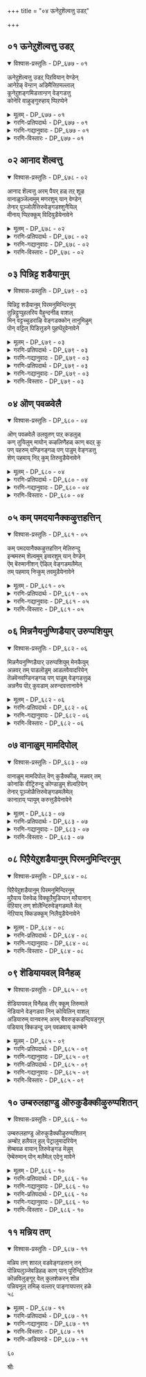 +++
title = "०४ ऊनेऱुशॆल्वत्तु उडऱ्"

+++


## ०१ ऊनेऱुशॆल्वत्तु उडऱ्

<details open><summary>विश्वास-प्रस्तुतिः - DP_६७७ - ०१</summary>

ऊनेऱुशॆल्वत्तु उडऱ् पिऱवियान् वेण्डेन्  
आनेऱेऴ् वॆन्ऱान् अडिमैत्तिऱमल्लाल्  
कूनेऱुशङ्गमिडत्तान्ऱन् वेङ्गडत्तु  
कोनेरि वाऴुङ्गुरुहाय् प्पिऱप्पेने
</details>

<details><summary>मूलम् - DP_६७७ - ०१</summary>

ऊनेऱुशॆल्वत्तु उडऱ् पिऱवियान् वेण्डेन्  
आनेऱेऴ् वॆन्ऱान् अडिमैत्तिऱमल्लाल्  
कूनेऱुशङ्गमिडत्तान्ऱन् वेङ्गडत्तु  
कोनेरि वाऴुङ्गुरुहाय् प्पिऱप्पेने
</details>

<details><summary>गरणि-प्रतिपदार्थः - DP_६७७ - ०१</summary>

ऊन्=मांसवु, एऱु=वृद्धियागुव, शॆल्वत्तु=सम्पत्तिन, उडल्=\(मानव\)देहद, पिऱवि=हुट्टन्नु, यान्=नानु, वेण्डेन्=बेडुवुदिल्ल, एऱु=वृषभगळु, एऴ्=एळन्नु, वॆन्ऱान्=जयिसिद, आन्=परमपुरुषन, अडिमै=सेवॆ माडुव, तिऱम्=ऒडलन्नु, अल्लाल्=अल्लदॆ, कू एऱु=चॆन्नागि सुरुळिसुत्तिरुव, शङ्गम्=शङ्खवन्नु, इडत्तान् तन्=ऎडगैयल्लि हिडिदवन, वेङ्गडत्तु=वॆङ्कटाचलदल्लि, कोनेरि=स्वामिय सरोवरदल्लि, वाऴ्=बाळुव, कुरुहु=कॊक्करॆ इत्यादि कीळु जन्तु, आय्=आगि, पिरप्पेने=हुट्टुवॆनु नानु.
</details>

<details><summary>गरणि-गद्यानुवादः - DP_६७७ - ०१</summary>

मांसवु बॆळॆयुव सम्पत्तिनिन्द कूडिद\(मानव\)देहद जन्मवन्नु नानु बेडुवुदिल्ल. एळु वृषभगळन्नु \(ऒब्बने\) जयिसिद परमपुरुषन सेवॆ माडुव ऒडलन्नु मात्रवे बेडुत्तेनॆ. ऎडगैयल्लि चॆन्नागि सुरुळिसुत्तिरुव शङ्खवन्नु हिडिदवनाद स्वामिय, वॆङ्कटाचलदल्लिरुव स्वामिय सरोवरदल्लि बाळुव कीळुप्राणियागियादरू नानु हुट्टुत्तेनॆ.\(१\)
</details>

<details><summary>गरणि-विस्तारः - DP_६७७ - ०१</summary>

कुलशेखररु हेळुत्तरॆ- सर्वसमर्थनाद भगवन्तनल्लि नानु बेडुवुदु ऒन्दे ऒन्दन्नु-अवन सेवॆ माडुवन्थ ऒडलॊन्दन्नु दयॆनीडु ऎन्दु. मांसवन्नु बॆळॆसि कॊब्बिसुव मानव देह ननगॆ बेडवे बेड. अदु अतिश्रेष्ठवादद्दिरबहुदु. ननगॆ ऒदगुवुदु भगवत्कृपॆयिन्द, ऎन्थ कीळु जन्मवादरू चिन्तॆयिल्ल. अदरिन्द निरन्तरवागि भगवन्तन सेवॆ नडसुवन्तादरॆ साकु. उदाहरणॆगॆ- तिरुमलॆयल्लि नॆलसिरुव, तन्न ऎडगैयल्लि ऒळ्ळॆय बलमुरिशङ्खवन्नु हिडिदिरुव श्रीवॆङ्कटाचलपतिय सन्निधियल्लिरुव स्वामिय सरोवरदल्लि \(स्वामिपुष्करणियल्लि\) ऒन्दु कॊक्करॆयागियो इल्लवे इन्नाव कीळुजन्तुवागिये नानु हुट्टिदरॆ साकु. अदरिन्द ननगॆ तृप्ति. स्वामिगॆ अत्यन्त प्रियवाद आ पुष्करिणिय नीरन्नु स्वामिय सेवॆगागि स्वच्छगॊळिसलु नन्न आ जन्मक्कॆ तक्कन्तॆ निस्स्वार्थवाद

४८

अल्पसेवॆ सल्लिसुवुदक्कॆ ननगॆ अवकाश दॊरॆयुवुदल्लवे?

याव जन्म श्रेष्ठ? भगवन्तनिगू अवन भक्तरिगू सेवॆ माडद कॊब्बि बॆळॆयुव “श्रेष्ठ”वॆन्दु हॊगळिसिकॊळ्ळुव मानव जन्मवो, अथवा निस्स्वार्थवागि भगवन्तन कैङ्कर्यदल्लि परोक्षवागियादरू तॊडगिरुव “कीळु” प्राणिय जन्मवो? इदु ई पाशुरद मुख्य विषय.

“एळु वृषभगळन्नु जयिसिद्दु”-कृष्णावतारद सङ्गति. सत्यॆ ऎम्बवळन्नु मदुवॆयागलु फणवागि ऒड्डिद्द एळु वृषभगळन्नु कृष्णनु ऒब्बने सुलभवागि जयिसिद महापराक्रमद विषय.

“भगवन्तनिगॆ नेरवागि सेवॆ सल्लिसलु आगदिद्दरॆ चिन्तॆयिल्ल. अवन भक्तर सेवॆयन्नु माडूवुदु दॊरॆतरॆ साकु. परोक्षवागि अदु भगवन्तन सेवॆये आगुवुदु”-इदु कुलशेखरर भक्तितत्त्व. पारमार्थिक सेवॆ मुख्य. अदन्नु माडबेकु. हेगॆ? भगवन्तन भक्तन भक्तन भक्तनागियादरू\!
</details>

## ०२ आनाद शॆल्वत्तु

<details open><summary>विश्वास-प्रस्तुतिः - DP_६७८ - ०२</summary>

आनाद शॆल्वत्तु अरम् पैयर् हळ् तऱ् शूऴ  
वानाळुञ्जॆल्वमुम् मणरशुम् यान् वेण्डेन्  
तेनार् पूञ्जोलैत्तिरुवेङ्गडश्शुनैयिल्  
मीनाय् प्पिऱक्कूम् विदियुडैयेनावेने
</details>

<details><summary>मूलम् - DP_६७८ - ०२</summary>

आनाद शॆल्वत्तु अरम् पैयर् हळ् तऱ् शूऴ  
वानाळुञ्जॆल्वमुम् मणरशुम् यान् वेण्डेन्  
तेनार् पूञ्जोलैत्तिरुवेङ्गडश्शुनैयिल्  
मीनाय् प्पिऱक्कूम् विदियुडैयेनावेने
</details>

<details><summary>गरणि-प्रतिपदार्थः - DP_६७८ - ०२</summary>

आनाद=अळिविल्लद, शॆल्वत्तु=सम्पत्तन्नुळ्ळ, अरम्बैयरहळ्=रम्भॆयरु, तन्=तन्नन्नु, शूऴ=सुत्तुवरिदिरुव, वान्=स्वर्गलोकवन्नु\(मेलण लोकगळन्नु\) आळुम्=आळुव, शॆल्वमुम्=ऐश्वर्यवन्नू\(भाग्यवन्नू\) मण्=भूलोकद, अरशुम्=अरसत्ववन्नु, यान्=नानु, वेण्डेन्=बेडॆनु, तेन्=जेनु, आर=तुम्बिरुव, पू=हूगळ, शोलै=तोपुगळिरुव, तिरुवेङ्गड=पवित्रवाद वॆङ्कटाचलद, शुनैयिल्=बॆट्टद सरोवरगळल्लि, मीन् आय्=मीनागि, पिऱक्कूम्=हुट्टुव, विदि-भाग्यवन्नु, उडैयेन्=पडॆदवनु, आवेने=आगुवॆने?
</details>

<details><summary>गरणि-गद्यानुवादः - DP_६७८ - ०२</summary>

अळिविल्लद सम्पत्तन्नुळ्ळ रम्भॆयरु तन्नन्नु सुत्तुवरिदिरुव, मेलण लोकगळन्नु आळुव सौभाग्यवन्नागलि, भूलोकद अरसत्ववन्नागलि नानु बेडॆनु. पवित्रवाद वॆङ्कटाचलद मेलॆ जेनुतुम्बिद हूदोपुगळिन्द सुत्तिवरिदिरुव बॆट्टद सरोवरगळल्लि मीनागि हुट्टि बाळुव भाग्यवन्नु नानु पडॆदवनागुत्तेनॆये?\(२\)
</details>

<details><summary>गरणि-विस्तारः - DP_६७८ - ०२</summary>

कुलशेखररु हेळुत्तारॆ- ननगॆ देवतॆगळ अमरत्ववू बेड. अणिमादि अष्टभोगगळू बेड. नित्ययौवनवतियरू सुरसुन्दरियरू

४९

आद रम्भॆ मॊदलाद अप्सर स्त्रीयर सौख्यवू बेड. स्वर्गादि मेलणलोकगळ आळ्वॆकॆयू बेड. भूमिय मेलॆ बदुकिरुवष्टु कालवादरू भूलोकद अरसत्ववन्नु कॊडुवॆनॆन्दरू बेड. पवित्रवाद तिरुमलॆय मेलॆ, जेनु सुरिसुव हूगळिन्द तुम्बिरुव हूदोटगळिन्द सुत्तिवरिदिरुव बॆट्टद सरोवरगळल्लि नानॊन्दु मीनागि जीविसुवुदादरॆ, अदुनन्न अपरूपवाद भाग्य ऎन्दु परिगणिसुत्तेनॆ. अदन्नु नानु पडॆयबल्लॆने?

स्वर्गादि सुखभोगगळु ऎष्टे सुखकरवादरू, ऎष्टे सन्तोषवन्नु तन्दरू, अवु अशाश्वत. गळिसिद पुण्यरशि सवॆयुव तनक स्वर्गादि सुखगळु. अनन्तर अल्लिन्द भूमिगॆ उरुळलेबेकु. भूलोकद सुखसन्तोषगळु राजत्वदिन्द उण्टागुवुवे? राजनागि अनुभविसुव मानसिक दैहिक हिंसॆगळॆष्टॆन्नुवुदु\! तोरिकॆय सुखवन्नु सुखवॆन्दु तृप्तिपट्टुकॊळ्ळुव तनक अदु चॆन्नागिये काणुत्तदॆ. वास्तववाद अदर कष्टकोटलॆगळन्नु अनुभविसि अरितुकॊण्डागले राजत्व ऎन्दॆन्दिगू बेडवॆन्निसुवुदु. आद्दरिन्द निजवाद, शाश्वतवाद सुखभोगगळॆम्बुदु भगवन्तन सान्निध्यवे\! अदन्नु पडॆदुकॊळ्ळुवुदक्कागि ऎल्ल प्रयत्नगळन्नू नडसबेकु. अन्थ प्रयत्नगळल्लि भगवन्तनु भूलोकदल्लि नॆलसिरुव दिव्यक्षेत्रगळल्लि तानू ऒन्दु प्राणियागि बदुकिरुवुदु. आ मूलकवे भगवन्तन सेवॆ माडुवुदु. हीगॆ सेवॆ माडुत्ता माडुत्ता भगवन्तन कृपाकटाक्षक्कॆ पात्रनागि कडॆगॆ, भगवन्तनन्ने सेरुवुदु. पूर्णतृप्तियू परमानन्दवू ऒदगुवुदु आगले. ई तत्त्वदन्तॆ कुलशेखररु तिरुपतिय बॆट्टद सरोवरदल्लि ऒन्दु मीनागियादरू जीविसिरलु अपेक्षिसुवुदु.
</details>

## ०३ पिन्निट्ट शडैयानुम्

<details open><summary>विश्वास-प्रस्तुतिः - DP_६७९ - ०३</summary>

पिन्निट्ट शडैयानुम् पिरमनुमिन्दिरनुम्  
तुन्निट्टुप्पुहलरिय वैहुन्दनीळ् वाशल्  
मिन् वट्टच्चुडराऴि वेङ्गडक्कोन् तानुमिऴुम्  
पॊन् वट्टिल् पिडित्तुडने पुहप्पॆऱुवेनावेने
</details>

<details><summary>मूलम् - DP_६७९ - ०३</summary>

पिन्निट्ट शडैयानुम् पिरमनुमिन्दिरनुम्  
तुन्निट्टुप्पुहलरिय वैहुन्दनीळ् वाशल्  
मिन् वट्टच्चुडराऴि वेङ्गडक्कोन् तानुमिऴुम्  
पॊन् वट्टिल् पिडित्तुडने पुहप्पॆऱुवेनावेने
</details>

<details><summary>गरणि-प्रतिपदार्थः - DP_६७९ - ०३</summary>

पिन्निट्ट=हॆणॆदिरुव, शडैयानुम्=जडॆयन्नुळ्ळवनू, पिरमनुम्=ब्रह्मनू, इन्दिरनुम्=देवेन्द्रनू, तुन्निट्टु=ऒट्टुगूडि\(सिक्किकॊण्डु\), पुहल्=ऒळहोगुवुदक्कॆ, अरिय=तिळियदॆ इरुव, वैहुन्दम्=भूलोक वैकुण्ठवॆनिसिद तिरुपतिय देवालयद, नीळ् वाशल्=ऎत्तरवाद बागिलिनल्लि, मिन्=मिञ्चिनन्तॆ हॊळॆयुव, वट्टम्=गुण्डगिरुव, शुडर्=तेजोमयवाद, आऴि=चक्रायुधवन्नुळ्ळ, वेङ्गडम् कोन् तान्=वॆङ्कटाचलद अधिपतिय, उमिऴुम्=उगुळन्नु, पॊन्=चिन्नद, वट्टिल्=बट्टलिनल्लि, पिडित्तु=हिडिदु, उडने=आ कूडले, पुहप्पॆऱुवेन्\(पुह पॆऱुवेन्\)=ऒळक्कॆ होगलु अवकाश
</details>

<details><summary>गरणि-गद्यानुवादः - DP_६७९ - ०३</summary>

५०
</details>

<details><summary>गरणि-प्रतिपदार्थः - DP_६७९ - ०३</summary>

पडॆयुववनु, आवेने=आदेने.
</details>

<details><summary>गरणि-गद्यानुवादः - DP_६७९ - ०३</summary>

हॆणॆदुकॊण्डिरुव जडॆयवनू, ब्रह्मनू, देवेन्द्रनू ऒट्टिगॆ सिक्किकॊण्डु ऒळहोगुवुदक्कॆ तिळियदॆ इरुव भूलोकवैकुण्ठवॆनिसिद तिरुपतिय देवालयद ऎत्तरवाद बागिलिनल्लि\(निन्तिरलागि\) मिञ्चिनन्तॆ हॊळॆयुव गुण्डगिरुव तेजोमयवाद चक्रायुधवन्नुळ्ळ तिरुमलॆय अधिपतिय उगुळन्नु चिन्नद बट्टलिनल्लि हिडिदु आ कूडले ऒळक्कॆ होगलु नानु अवकाश पडॆयुवनादेने?\(३\)
</details>

<details><summary>गरणि-विस्तारः - DP_६७९ - ०३</summary>

कुलशेखररु हम्बलिसुत्तारॆ- तिरुवॆङ्कटाचलद पवित्र देवालयद मुम्भागदल्लि तुम्बिकॊण्डिरुव भक्तर सन्दणियल्लि हॆणॆदुकॊण्डिरुव जडॆयवनाद परशिवनू, चतुर्मुख ब्रह्मनू, देवेन्द्रनू सिक्किकॊण्डु देवालयद दॊड्डबागिलिन मूलक ऒळक्कॆ होगलु तिळियदॆ नलुगि होगुत्तिद्दारॆ. आदरॆ, नन्न कैयल्लि ऒन्दु चिन्नद बट्टलन्नु हिडिदु, भगवण्टन बायिनीरन्नु\(उगुळन्नु\) अदरल्लि शेखरिसुव कैङ्कर्यक्कॆन्दु नानु बागिलल्लि काणिसिकॊण्ड कूडले भक्तादिगळॆल्लरू पक्कक्कॆ सरिदु निल्लुवन्तॆयू, ननगॆ मॊदलु ऒळक्कॆ होगलु दारिमाडिकॊडुवन्तॆयू, ब्रह्मरुद्रादिगळिगॆ नन्नन्नु कण्डु भ्रान्तियुण्टागुवन्तॆयू, ननगॆ अवकाशवॊदगिबरुवुदे?

भगवन्तन अन्तरङ्ग भक्तनिगॆ देवादि देवतॆगळिगॆ, ब्रह्मरुद्रादिगळिगॆ, दॊरॆयदॆ इरुव अवकाशविदॆ. अदन्नु भक्तनादवनु पडॆदुकॊळ्ळलु प्रयत्निसबेकु. निस्स्वार्थकैङ्कर्यदिन्दले अदन्नुपडॆयलु साध्य.
</details>

## ०४ ऒण् पवळवेलै

<details open><summary>विश्वास-प्रस्तुतिः - DP_६८० - ०४</summary>

ऒण् पवळवेलै उलवुतण् पाऱ् कडलुळ्  
कण् तुयिलुम् मायोन् कऴलिणैहळ् काण् बदऱ् कु  
पण् पहरुम् वण्डिनङ्गळ् पण् पाडुम् वेङ्गडत्तु  
शॆण् पहमाय् निऱ् कुम् तिरुवुडैयेनावेने
</details>

<details><summary>मूलम् - DP_६८० - ०४</summary>

ऒण् पवळवेलै उलवुतण् पाऱ् कडलुळ्  
कण् तुयिलुम् मायोन् कऴलिणैहळ् काण् बदऱ् कु  
पण् पहरुम् वण्डिनङ्गळ् पण् पाडुम् वेङ्गडत्तु  
शॆण् पहमाय् निऱ् कुम् तिरुवुडैयेनावेने
</details>

<details><summary>गरणि-प्रतिपदार्थः - DP_६८० - ०४</summary>

ऒण्=प्रकाशिसुव, पवळम्=हवळद, वेलै=बळ्ळीगळु, उलवु=अलुगाडुत्तिरुव हरडिरुव, तण्=तम्पाद, पाल् कडलुळ्=हाल्गडिनल्लि, कण् तुयिलुम्=पवडिसिरुव\(योगनिद्दॆयल्लिरुव\) मायोन्=मायकारिय, कऴल्=पादगळ, इणैहळ्=जोडियन्नु, काण् बदऱ्कु=नोडुवुदक्कॆ\(नमस्करिसुवुदक्कॆ\)पण्=कीर्तियन्नु, पहरुम्=घोषिसुत्तिरुव, वण्डु इनङ्गळ्=दुम्बिगळ हिण्डुगळु, पण्-गानवन्नु, पाडुम्=हाडुत्तिरुव, वेङ्गडत्तु=तिरुमलॆयल्लि, शॆण् पहम्=सम्पिगॆ मर, आय्=आगि, निऱ्कुम्=निन्तिरुव, तिरु=भाग्यवन्नु, उडैयेन्=उळ्ळवनु,आवेने=आगबल्लॆने?
</details>

<details><summary>गरणि-गद्यानुवादः - DP_६८० - ०४</summary>

५१
</details>

<details><summary>गरणि-विस्तारः - DP_६८० - ०४</summary>

हॊळॆयुव हवळद बळ्ळिगळु हरडिरुव तम्पाद हाल्गडिनल्लि पवडिसि योगनिद्दॆयल्लिरुव मायकारिय पादगळ जॊतॆयन्नु कण्डु नमस्करिसुवुदक्कागि, अवन कीर्तियन्नु घोषिसुव दुम्बिगळ हिण्डुगळु ऎडॆबिडदॆ गान माडुत्तिरुव तिरुमलॆयल्लि सम्पिगॆय मरवागि निन्तिरुव भाग्यवन्नुळ्ळवनादेने?\(४\)

कुलशेखररु हम्बलिसुत्तारॆ- हाल्गडिनल्लि पवडिसि योगनिद्दॆमाडुव श्रीमन्नारायणनु मायकारि. निद्दॆमाडुव हागॆ पवडिसिद्दरू सह समस्त जगत्तिन ऎल्ल विधवाद जीवराशिगळ योगक्षेमवन्नु नोडिकॊळ्ळुववनु अवने. बेरॆबेरॆ क्षेत्रगळल्लि बेरॆ बेरॆ रूपवन्नु तळॆदु जीवकोटियन्नु अवनु अनुग्रहिसुत्तानॆ. तिरुमलॆय बॆट्टदमेलॆ श्रीवेङ्कटाचलपतियागि नॆलसिद्दानॆ. अवन पादयुगळवन्नु ऎडॆबिडदॆ नोडुत्ता अवक्कॆ ऎरगुत्ता, साध्यवाद सेवॆसल्लिसुत्ता इरुवुदु ऒन्दु भाग्यवे. तिरुमलॆय बॆट्टदमेलॆ ऎल्लकालदल्लू ऎडॆबिडदॆ अवन कीर्तियन्नु हाडुत्ता अलॆदाडुव दुम्बिगळ भाग्य ननगॆ बरदिद्दरू चिन्तॆयिल्ल. कीळु मेलॆन्नदॆ यावुदो ऒन्दु जन्तुवागि ऎन्दरॆ, जङ्गमरूपदल्लि भगवन्तन सेवॆ सल्लिसलु ननगॆ भाग्यवॊदगिवरदिद्दरॆ नानु चिन्तिसुवुदिल्ल. आ बॆट्टदमेलॆ ऒन्दु सम्पिगॆय मरवागि, ऒन्दु स्थावरवस्तुवागि हुट्टिदरॆ साकु. नन्न हूगळिन्दलूअदर सुवासनॆयिन्दलू भगवन्तन पादसेवॆ माडुत्तिरुत्तेनॆ. ई ऒन्दु भाग्य ननगॆ दॊरॆयुवुदे? दॊरॆतरॆ, अष्टरिन्दले ननगॆ तृप्तियागुत्तदॆ.

भगवन्तन सान्निध्यवन्नु पडॆयबेकु. अदक्कॆ याव रूपदल्लिद्दुकॊण्डु सेवॆ नडसुवन्तादरू सरियॆ. सेवॆ माडुव सुयोगवॊन्दु दॊरॆयबेकादद्दे मुख्यवाद गुरि. अदन्नु साधिसिकॊळ्ळलेबेकु. आगले जीवन सार्थक्य\!
</details>

## ०५ कम् पमदयानैक्कऴुत्तहत्तिन्

<details open><summary>विश्वास-प्रस्तुतिः - DP_६८१ - ०५</summary>

कम् पमदयानैक्कऴुत्तहत्तिन् मेलिरुन्दु  
इन्बमरुम् शॆल्वमुम् इव्वरशुम् यान् वेण्डेन्  
ऎम् बॆरुमानीशन् ऎऴिल् वेङ्गडमलैमेल्  
तम् पहमाय् निऱ्कुम् तवमुडैयेनावेने
</details>

<details><summary>मूलम् - DP_६८१ - ०५</summary>

कम् पमदयानैक्कऴुत्तहत्तिन् मेलिरुन्दु  
इन्बमरुम् शॆल्वमुम् इव्वरशुम् यान् वेण्डेन्  
ऎम् बॆरुमानीशन् ऎऴिल् वेङ्गडमलैमेल्  
तम् पहमाय् निऱ्कुम् तवमुडैयेनावेने
</details>

<details><summary>गरणि-प्रतिपदार्थः - DP_६८१ - ०५</summary>

कम् पम्=नडुकवन्नु हुट्टिसुवन्थ, मदम्=मदिसिद, यानै=आनॆय, कऴुत्तु=कुत्तिगॆय, अहत्तिन् मेल्=स्थळद मेलॆ, इरुन्दु=कुळितिद्दु, इन्बु=सुखवन्नु, अमरुम्=कॊडुव\(उण्टुमाडुव\), शॆल्वमुम्=सम्पत्तन्नू, इ-अरशुम्=ई अरसुतनवन्नू, यान्=नानु, वेण्डेन्=बेडुवुदिल्ल\(आशिसुवुदिल्ल\), ऎम् पॆरुमान्=नम्म स्वामियू, ईशन्=सर्वेश्वरनू आदवन, ऎऴिल्=सॊबगिन, वेङ्गडमलैमेल्=वॆङ्कटाचलद मेलॆ, तम् पम् आय्=कम्बवागि, निऱ्कुम्=निन्तिरलु, तवम्=तपस्सन्नु, उडैयेन्=उळ्ळवनु,आवेने=आदेने?
</details>

<details><summary>गरणि-गद्यानुवादः - DP_६८१ - ०५</summary>

५२
</details>

<details><summary>गरणि-विस्तारः - DP_६८१ - ०५</summary>

नडुकवन्नु हुट्टिसुवन्थ मद्दानॆय कुत्तिगॆय स्थळदल्लि कुळितिरुवुदन्नु कॊडूव सम्फत्तन्नू ई राजत्ववन्नू नानु बेडुवुदिल्ल. नम्म स्वामियाद सर्वेश्वरन सॊबगिन वॆङ्कटाचलद मेलॆ ऒन्दु कम्बवागि निल्लुव पुण्यवन्नादरू उळ्ळवनादेने?\(५\)

कुलशेखररु हेळुत्तारॆ- ननगॆ कॊब्बिद आनॆय सवारि बेड. नानारीतिय सुखभोगगळन्नु कॊडुव सम्पत्तु बेड. राजत्ववू अदर दर्पवू बेड. ननगॆ नन्न स्वामियु नॆलसिरुव स्थळदल्लि ऒन्दु कम्बवागि निन्तिरुव भाग्यवुण्टे? अष्टु तपस्सु माडिद्देनॆये?

राजत्व, सम्पत्तु, सुखभोग, आनॆ सवारि मुन्तादुवॆल्ल प्रापञ्चिक सुखगळु., अवुगळन्नु बेडुवुदॆन्दरॆ, अल्पकालद सौख्यक्कागि बायिबिट्टन्तॆये. कुलशेखररिगॆ बेकादद्दु भगवन्तन सान्निध्यद शाश्वतवाद सुख. अदन्नु पडॆयुवुदक्कॆ तक्क हागॆ तपस्सन्नु माडीरबेकल्लवे? भगवन्तन हत्तिरद सेवॆ सिक्कदिद्दरू, भगवन्तन नॆलसिरुव स्थळदल्लि अल्पसेवॆ सल्लिसुव अवकाश दॊरॆयदिद्दरू चिन्तॆयिल्ल. अल्लि ऒन्दु कम्बवागियादरू भगवन्तन मुन्दॆ निन्तिरुव भाग्य तमगॆ दॊरॆयुवुदे? अष्टु “तपस्सन्नु माडिद्देनॆये?” ऎन्दु हेळिकॊळ्ळुत्तारॆ, कुलशेखररु.
</details>

## ०६ मिन्ननैयनुण्णिडैयार् उरुप्पशियुम्

<details open><summary>विश्वास-प्रस्तुतिः - DP_६८२ - ०६</summary>

मिन्ननैयनुण्णिडैयार् उरुप्पशियुम् मेनकैयुम्  
अन्नवर् तम् पाडलॊडुम् आडलवैयादरियेन्  
तॆन्नवॆनवण्डिनङ्गळ् पण् पाडुम् वेङ्गडत्तुळ्  
अन्ननैय पॊऱ् कुवडाम् अरुन्दवत्तानावेने
</details>

<details><summary>मूलम् - DP_६८२ - ०६</summary>

मिन्ननैयनुण्णिडैयार् उरुप्पशियुम् मेनकैयुम्  
अन्नवर् तम् पाडलॊडुम् आडलवैयादरियेन्  
तॆन्नवॆनवण्डिनङ्गळ् पण् पाडुम् वेङ्गडत्तुळ्  
अन्ननैय पॊऱ् कुवडाम् अरुन्दवत्तानावेने
</details>

<details><summary>गरणि-प्रतिपदार्थः - DP_६८२ - ०६</summary>

मिन्=मिञ्चिगॆ, अनैय=समनाद, नुण्=सूक्ष्मवाद, इडैयार्=नडु उळ्ळवराद, उरुप्पशियुम्=ऊर्वशि, मेनकैयुम्= मेनकॆ इवरिगॆ, अन्नवर् तम्=समनाद \(मन्दगमनॆयराद\)स्त्रीयर, पाडलॊडुम्=हाडुगळिन्दलू, आदरियेन्=आशॆपडुवुदिल्ल, तॆन्नवॆन=”तॆन् शॆन्”ऎन्दु, वण्डु=दुम्बिगळ, इनङ्गळ्=तण्डगळु, पण् पाडुम्=गान माडुव, वेङ्गडत्तुळ्=वॆङ्कटाचलदल्लि, अन्नम्=हंसक्कॆ, अनैय=समनाद, पॊन्=चिन्नद, कुवडु=शिखर, आम्=आगुवुदक्कॆ, अरु=श्रेष्ठवाद, तवत्तान्=तपस्सन्नु माडिदवनु, नानु, आवेने=आदेने?
</details>

<details><summary>गरणि-गद्यानुवादः - DP_६८२ - ०६</summary>

मिञ्चिगॆ समनाद बळुकुव सूक्ष्मनडुवुळ्ळवराद ऊर्वशि,
</details>

<details><summary>गरणि-विस्तारः - DP_६८२ - ०६</summary>

५३

रम्भॆयरिगॆ समनाद मन्दगमनॆयराद स्त्रीयर हाडुगळिगागियू अवर हावभावद आटगळिगागियू नानु आशॆपडुवुदिल्ल. दुम्बिगळ हिण्डुगळु ऎल्लॆल्लियू “तॆन् तॆन्”ऎन्दु हाडुत्तिरुव वॆङ्कटाचलदल्लि हंसक्कॆ समनाद शुभ्रतॆयुळ्ळ चिन्नद शिखरवागिरुवुदक्कॆ श्रेष्ठवाद तपस्सन्नु माडिदवनादेने?\(६\)

बळुकुव सण्णनडुवुळ्ळवळाद, मन्दगमनॆयाद हावभाव विलासगळिन्द कूडिदवळाद, सुरसुन्दरियन्थ हॆण्णिन आकर्षणॆगॆ गण्डु सामान्यवागि ऒळगागुवुदिल्लवे? आ गण्डु सम्पत्तन्नु हॊन्दिदवनागि, राजपदवियन्नु अनुभविसुववनागि, युवकनागि, इरुववनादरॆ प्रापञ्चिक सुखभोगगळल्लि अवन मनस्सु हॆच्चागि ओडलारदे? कुलशेखररिगॆ ऎल्ल सुखभोगगळन्नु अनुभविसुव उत्तम स्थितियल्लिद्दरू अवरिगॆ अवु यावुदर मेलॆयू आशॆयिल्ल. भगवन्तनु नॆलसिरुव पवित्रवाद स्थळदल्लि अवरिगॆ ऒन्दु रूपबेकु. ऒन्दु स्थळबेकु. अल्लिद्दुकॊण्डु भगवन्तन दर्शनलाभवन्नु पडॆयुवन्तागबेकु. अदक्कागि अवरु ऒन्दु गुड्डवागिद्दरूसरियॆ, ऒन्दु शिखरवागिद्दरू सरियॆ. भगवन्तन सामीप्य दॊरॆयबेकॆन्दरॆ अदक्कॆ तक्क सिद्धतॆगळु बेकु. तपस्सन्नाचरिसि परिशुद्धभावदिन्द भगवन्तनन्नु ऒलिसिकॊळ्ळुवष्टु सिद्धतॆ इरबेकु. कुलशेखररिगॆ इरुव हम्बल इदे.
</details>

## ०७ वानाळुम् मामदिपोल्

<details open><summary>विश्वास-प्रस्तुतिः - DP_६८३ - ०७</summary>

वानाळुम् मामदिपोल् वॆण् कुडैक्कीऴ्, मन्नवर् तम्  
कोनाकि वीट्रिरुन्दु कॊण्डाडुम् शॆल्वऱियेन्  
तेनार् पूञ्जोळैत्तिरुवेङ्गडमलैमेल्  
कानाऱाय् प्पायुम् करुत्तुडैयेनावेने
</details>

<details><summary>मूलम् - DP_६८३ - ०७</summary>

वानाळुम् मामदिपोल् वॆण् कुडैक्कीऴ्, मन्नवर् तम्  
कोनाकि वीट्रिरुन्दु कॊण्डाडुम् शॆल्वऱियेन्  
तेनार् पूञ्जोळैत्तिरुवेङ्गडमलैमेल्  
कानाऱाय् प्पायुम् करुत्तुडैयेनावेने
</details>

<details><summary>गरणि-प्रतिपदार्थः - DP_६८३ - ०७</summary>

वान्=बानन्नु, आळुम्=आळुव, मा=सुन्दरवाद, मदिपोल्=पूर्णचन्द्रनन्तॆ, वॆण्=शुभ्रवाद\(बिळिय\), कुडैक्कीऴ्=कॊडॆय अडियल्लि, मन्नवर् तम्=राजरुगळ, कोन्=राजनु, आहि=आगि, वीट्रिरुन्दु=\(कुळितु\) हिरिमॆय आडळितन्नु नडसुव शॆल्वु=ऐश्वर्यवन्नु, अऱियेन्=ननगॆ तिळियदु, तेन्=जेनु, आर्=तुम्बिरुव, पू=हूगळु, शोलै=तोपुगळुळ्ळ, तिरु=पवित्रवाद, वेङ्गडमलैमेल्=वॆङ्कटाद्रिय मेलॆ, कान्=काडिन, आऱु=नदि, आय्=आगि, पायुम्=हरियुव, करुत्तु=विवेकवन्नु, उडैयेन्=उळ्ळवनु, आवेने=आदेने?
</details>

<details><summary>गरणि-गद्यानुवादः - DP_६८३ - ०७</summary>

बानन्नु आळुव सुन्दरवाद पूर्णचन्द्रनन्तॆ शुभ्रवाद बिळिय कॊडॆय अडियल्लि राजरुगळिगॆ राजनागि आळुव हिरिमॆय सम्पत्तन्नु नानरियॆ. जेनु तुम्बिद हूविन तोपुगळुळ्ळ पवित्रवाद वॆङ्कटाद्रिय मेलॆ काडुनदियागि हरियुव विवेकवन्नुळ्ळवनादेने?\(७\)
</details>

<details><summary>गरणि-विस्तारः - DP_६८३ - ०७</summary>

५४

मोडद चिह्नॆयू इल्लदन्तॆ शुद्धवागिरुव बानिनल्लि पूर्णचन्द्रनु बॆळगुत्ता इरुवुदन्नु नोडलु ऎष्टु हित\! ऎष्टु हर्ष\! हागॆये दुण्डनॆय श्वेतच्छत्रिय कॆळगॆ मिरुगुव सिंहासनदल्लि कुळितु, राजाधिराजनॆनिसि, सामन्तराजर नडुवॆ ऒड्डोलग नडसुवुदु ऎष्टु हित\! ऎन्थ हिरिमॆ\! कुलशेखररु राजनेनो दिट.अवरिगॆ राजर राजनागुव भाग्यविल्ल. अवरिगॆ आ पदवियू बेड. आ हिरिमॆय दर्पवू बेड. अदक्कॆ बदलागि, अवर हम्बलवॆल्ल भगवन्तन पादाश्रयवन्नु पडॆयबेकॆन्दु. अवरु हेळुवुदु वॆङ्कटाद्रिय मेलॆ भगवन्तनु नित्यवासियागिद्दानॆ. अदे बॆट्टद मेलॆ, भगवन्तन सन्निधियल्लि ऒन्दु सण्ण बॆट्टद नदियागि हरियुत्तिद्दरू अवरिगॆ हितवे\! आग अवर जन्म सार्थकवादद्दे\!
</details>

## ०८ पिऱैयेऱुशडैयानुम् पिरमनुमिन्दिरनुम्

<details open><summary>विश्वास-प्रस्तुतिः - DP_६८४ - ०८</summary>

पिऱैयेऱुशडैयानुम् पिरमनुमिन्दिरनुम्  
मुऱैयाय पॆरुवेळ् विक्कूऱैमुडिप्पान् मऱैयानान्  
वॆऱियार् तण् शोलैन्दिरुवेङ्गडमलै मेल्  
नॆऱियाय् क्किडक्कूम् निलैयुडैयेनावेने
</details>

<details><summary>मूलम् - DP_६८४ - ०८</summary>

पिऱैयेऱुशडैयानुम् पिरमनुमिन्दिरनुम्  
मुऱैयाय पॆरुवेळ् विक्कूऱैमुडिप्पान् मऱैयानान्  
वॆऱियार् तण् शोलैन्दिरुवेङ्गडमलै मेल्  
नॆऱियाय् क्किडक्कूम् निलैयुडैयेनावेने
</details>

<details><summary>गरणि-प्रतिपदार्थः - DP_६८४ - ०८</summary>

पिऱै=बालचन्द्रनन्नु, एऱु=एरिसिकॊण्डिरुव, शडैयनुम्=जडॆयन्नुळ्ळवनू, पिरमनुम्=ब्रह्मनू, इन्द्रिरनुम्=इन्द्रनू, मुऱै आय=तम्म तम्म क्रमवन्ननुसरिसि, पॆरु=दॊड्डदॊड्ड, वेळ् वि=यज्ञगळल्लि, कुऱै=वेदगळ मूलवस्तु, आनान्=आदवनू नॆलसिरुव, वॆऱि=परिमळदिन्द, आर्=तुम्बिद, तण्=तम्पाद, शोलै=तोपुगळ, तिरुवेङ्गडमलै मेल्=पवित्रवाद वॆङ्कटाचलद मेलॆ, नॆऱि=दारि, आय्=आगि, किडक्कूम्=बिद्दिरुव, निलै=मनस्थितियन्नु, उडैयेन्=उळ्ळवनु, आवेने=आदेने?
</details>

<details><summary>गरणि-गद्यानुवादः - DP_६८४ - ०८</summary>

बालचन्द्रनन्नु जडॆयमेलॆ एरिसिकॊण्डवनू, ब्रह्मनू,इन्द्रनू तम्मतम्म क्रमवन्ननुसरिसि माडुव दॊड्डदॊड्ड यज्ञगळल्लिन कॊरतॆगळन्नु नीगिसुववनू\(मुगिसुववनू\) वेदगळ मूलवस्तुवागिरुववनू नॆलसिरुव अप्रिमळदिन्द तुम्बिद तम्पाद तोपुगळुळ्ळ पवित्रवाद वॆङ्कटाचलद मेलॆ ऒन्दु दारियागि बिद्दिरुव मनःस्थितियन्नुळ्ळवनादेने?\(८\)
</details>

<details><summary>गरणि-विस्तारः - DP_६८४ - ०८</summary>

बालचन्द्रनन्नु जडॆयमेलॆ एरिसिकॊण्डिरुववनु, चन्द्रमौळि ईश्वर. ब्रह्मनू,शिवनू,इन्द्रनू, अवरवर पदविगॆ तक्कन्तॆ अवरवर कॆलसगळल्लि तॊडगिरुत्तारॆ. अवरु माडुव सततवाद आ कार्यगळे अवर यज्ञगळु, अवरु माडूव यज्ञगळिन्द भगवन्तनु तृप्तनागबेकॆन्दु अवरु आशिसुत्तारॆ. भगवन्तनन्नु अवरु यज्ञपुरुषनन्नागि माडिकॊळ्ळुत्तारॆ. हागॆये भगवन्तनु, अवरवर

५५

यज्ञगळल्लिन कुन्दुकॊरतॆगळन्नु निवारिसि, अवुगळन्नु पूर्णगॊळिसुत्तानॆ.

वेदगळु भगवन्तन हिरिमॆयन्नु हॊगळि हाडुत्तवॆ. अवनन्नु पडॆयुवुदु हेगॆ ऎम्बुदन्नु विवरिसि हेळुत्तवॆ. आद्दरिन्द वेदगळिगॆल्ल अवनु मूलवस्तु, निजवस्तु.

भगवन्तनु ईग अप्रिमळदिन्द तुम्बिद हूदोपुगळिन्द कूडि तम्पाद वॆङ्कटाचलद मेलॆ नॆलसिद्दानॆ. अवनन्नु काणलु भक्तरु कातररागि बॆट्टवन्नु हत्तिबरुत्तारॆ. अवरु बरुवुदक्कॆ अनुकूलिसुवन्तॆ ऒन्दु दारियागिरबेकॆन्दु कुलशेखरर हम्बल.

“दारियागि बिद्दिरुव मनःस्थितियुळ्ळवनु”- “चलिसदन्तॆ, ऒन्दु कडॆ बिद्दिरुवुदु “दारि”. ऒन्दु स्थळवन्नू मत्तॊन्दु स्थळवन्नू सेरिसुवुदु अदु. इतररॆल्ल ऒन्दॆडॆयिन्द मत्तॊन्दॆडॆगॆ होगलु अनुकूल कल्पिसुवुदु अदु. अवरु हागॆ नडॆदाडुवुदरिन्द, अदु सवॆयुवुदर हॊरतु अदक्कॆ बेरॆ याव प्रयोजवनू इल्ल. हीगॆ निस्स्वार्थवागि सेवॆ सल्लिसुवुदु दारि. हागॆये भगवन्तनिगॆ समीपवर्तिगळागि अवनिगॆ नेरवाद आन्तरङ्गिकवाद सेवॆ सल्लिसुववरु बहुमन्दि भक्तरु. अवरिगॆ अवर सेवॆगॆ याव रीतियल्लू अड्डिआतङ्कगळु बरबारदु. हागॆ अवर सेवॆ सुगमवागि नडयुवन्तॆ नोडिकॊळ्ळुवुदू सह भक्तनादवनु नडसबेकाद सत्कार्यवे. कुलशेखररिगॆ ई बगॆय सेवॆयल्लि बहळ इष्ट. भगवन्तन सेवॆ माडुव भागवतर सेवॆयन्नु माडलु अवकाश सिक्कुवुदू ऒन्दु भाग्यवे. निःस्वार्थवागि भागवतर सेवॆ सल्लिसुवन्थ मनःस्थिति तमगॆ बरबेकॆन्दु कुलशेखरर महदाशॆ.
</details>

## ०९ शॆडियायवल् विनैहळ्

<details open><summary>विश्वास-प्रस्तुतिः - DP_६८५ - ०९</summary>

शॆडियायवल् विनैहळ् तीर् क्कूम् तिरुमाले  
नॆडियाने वेङ्गडवा निन् कोयिलिन् वाशल्  
अडियारुम् वानवरुम् अरम् बैयरुङ्कडन्दियङ्गुम्  
पडियाय् क्किडन्दू उन् पवळवाय् काण्बेने
</details>

<details><summary>मूलम् - DP_६८५ - ०९</summary>

शॆडियायवल् विनैहळ् तीर् क्कूम् तिरुमाले  
नॆडियाने वेङ्गडवा निन् कोयिलिन् वाशल्  
अडियारुम् वानवरुम् अरम् बैयरुङ्कडन्दियङ्गुम्  
पडियाय् क्किडन्दू उन् पवळवाय् काण्बेने
</details>

<details><summary>गरणि-प्रतिपदार्थः - DP_६८५ - ०९</summary>

शॆडि आय=गिडमरगळन्तॆ ऒत्तागि बॆळॆयुव, वल्=बलिष्ठवाद, विनैहळ्=कर्मगळन्नु, तीर् क्कूम्-नीगिसुव, तिरुमाले=लक्ष्मीपतिये, नॆडियाने=हिरिमॆयुळ्ळवने, वेङ्गडवा=वॆङ्कटाचलपतिये, निन्=निन्न, कोयिलिन्=देवालयद, वाशल्-बागिलल्लि, अडियारुम्=भागवतरू, वानवरुम्=देवतॆगळू, अरम्बैयरुम्=रम्भॆ मुन्ताद सुरसुन्दरियरू, किडन्दू=इरुत्तलू, इयङ्गुम्=तुळिदाडुत्तलू इरुव, पडि आय्=मॆट्टिलु आगि, किडन्दु=बिद्दिद्दुउन्=निन्न,
</details>

<details><summary>गरणि-गद्यानुवादः - DP_६८५ - ०९</summary>

५६
</details>

<details><summary>गरणि-प्रतिपदार्थः - DP_६८५ - ०९</summary>

पवळवाय्=हवळदन्थ बायन्नु, काण्बेने=नोडुत्तिरुत्तेनॆये?
</details>

<details><summary>गरणि-गद्यानुवादः - DP_६८५ - ०९</summary>

गिडमरगळन्तॆ ऒत्तागि बॆळॆयुव बलिष्ठवाद कर्मगळन्नु नीगिसुववने, लक्ष्मीशने, हिरिमॆयुळ्ळवने, वॆङ्कटाचलपतिये निन्न देवालयद बागिलल्लि भक्तरू देवतॆगळू रम्भॆ मुन्ताद सुरसुन्दरियरू निन्तिरुत्तलू तुळिदाडुत्तलू इरुव मॆट्टिलागि बिद्दिद्दु निन्न हवळदन्थ बायन्नु नोडुत्तिरुवॆने?\(९\)
</details>

<details><summary>गरणि-विस्तारः - DP_६८५ - ०९</summary>

हिन्दिन पाशुरदल्लि भगवन्तन बळिगॆ भक्तरन्नु कॊण्डॊय्युव ऒन्दु “दारि” यागिरबेकॆन्दु कुलशेखररु अपेक्षिसिदरु. भगवन्तनल्लिगॆ होगुवुदज्जॆ दारि इरुवुदु ऒन्दे ऒन्देये? दारिगळु असङ्ख्यातवागिल्लवे? याव भक्तनिगॆ याव दारि बेको अदन्नु हिडिदु अवनु भगवन्तनन्नु सेरबहुदल्ल\! तावु याव “दारि”आगिद्दारो अदन्ने हिडिदु भक्तरॆल्लरू नडॆदाडुवुदु निजवे? ऒन्दु वेळॆ, आ “दारि”यल्लि ऒब्ब भक्तनू नडॆदुबरदिद्दरॆ? अदु, आग व्यर्थवल्लवे? तम्म इष्टार्थसिद्धिसुवुदिल्लवल्ला\! हीगॆल्ला कुलशेखररु योचिसिरब्कु.

आद्दरिन्दले., अवरु ई पाशुरदल्लि अदक्किन्तलू इन्नू उत्तमवाद कोरिकॆयन्नु भगवन्तनल्लि सल्लिसुत्तिद्दारॆ. वॆङ्कटाचलद मेलिरुव देवालयदल्लि भगवन्तनु नॆलसिद्दानॆ. अवन दर्शनार्थिगळागि भक्तरू, देवतॆगळू रम्भॆ मॊदलाद सुरसुन्दरियरू ऎडॆबिडदॆ नडॆदाडुत्तारॆ.देवालय बागिलल्लि इरुव मॆट्टिलिन मेलॆ अवरु तम्म तम्म सरदिगागि कादु निन्तिरुत्तारॆ. बागिलन्नु दाटिकॊण्डु तुळिदुकॊण्डे ओडाडबेकागुवुदु. भगवन्तन दर्शनक्कॆन्दु बरुव यारू आ मॆट्टिलन्नु तुळियदॆ होगुवुदक्कॆ आगुवुदे इल्ल. अन्थ “मॆट्टिलु” तावागबेकॆन्दु अवरीग कोरिकॊळ्ळुत्तारॆ.

कुलशेखरर कोरिकॆयिन्द अवरिगॆ ऎरडु फलगळु एककालदल्लि लभिसुवुवु. भक्तरल्लि तावु सल्लिसबेकाद सेवॆगॆ याव च्युतियू बारदन्तॆ ऎडॆबिडदॆ नडॆयुवुदु अल्लदॆ, भगवन्तन मन्दहासवन्नु बीरुव चॆन्दुटिगळन्नु अवरु सदा नोडुत्तले इरबहुदु. ऎन्थ उत्तमवाद स्थळ अदु\! भागवत सेवॆयू नडॆयुवुदु, भगवन्तन सान्निध्यवू लभिसुवुदु\!

कुलशेखरर कोरिकॆयल्लि नम्रतॆय मितियॆष्टु ऎम्बुदु कण्डुबरुत्तदॆ. भगवन्तवन्नु ऒलिसिकॊळ्ळुवुदक्कॆ एनेनु माडबेकु ऎम्बुदन्नु अदु तिळिसुत्तदॆ.
</details>

## १० उम्बरुलहाण्डु ऒरुकुडैक्कीऴुरुप्पशितन्

<details open><summary>विश्वास-प्रस्तुतिः - DP_६८६ - १०</summary>

उम्बरुलहाण्डु ऒरुकुडैक्कीऴुरुप्पशितन्  
अम्बॊऱ् हलैयल् हुल् पॆट्रालुमादरियेन्  
शॆम्बवळ वायान् तिरुवेङ्गड मॆन्नुम्  
ऎम्बॆरुमान् पॊन् मलैमेल् एदेनु मावेने
</details>

<details><summary>मूलम् - DP_६८६ - १०</summary>

उम्बरुलहाण्डु ऒरुकुडैक्कीऴुरुप्पशितन्  
अम्बॊऱ् हलैयल् हुल् पॆट्रालुमादरियेन्  
शॆम्बवळ वायान् तिरुवेङ्गड मॆन्नुम्  
ऎम्बॆरुमान् पॊन् मलैमेल् एदेनु मावेने
</details>

<details><summary>गरणि-प्रतिपदार्थः - DP_६८६ - १०</summary>

उम्बर्=स्वर्गवासिगळ, उलहु=लोकवन्नॆल्ला
</details>

<details><summary>गरणि-गद्यानुवादः - DP_६८६ - १०</summary>

५७
</details>

<details><summary>गरणि-प्रतिपदार्थः - DP_६८६ - १०</summary>

ऒरु=ऒन्दे ऒन्दु, कुडैक्कीऴ्=श्वेतच्छत्रिय कॆळगॆ, आण्डु=आळुत्ता, उरुप्पशि तन्=ऊर्वशिय, अम्=सुन्दरवाद, पॊन् तलै=पीताम्बरवन्नु धरिसिद, अल् हुल्=पक्कगळन्नु\(नितम्बगळन्नु\) पॆट्रालुम्=दॊरकिसिकॊट्टरू, आदरियेन्=\(अवुगळन्नु\)आशिसुवुदिल्ल, शॆम्=कॆम्पगॆ, पवळम्=हवळदन्तॆ, वायान्=बायुळ्ळवनाद, तिरुवेङ्गडम्=श्रीवॆङ्कटाचलपति, ऎन्नुम्=ऎम्ब, ऎम् पॆरुमान्=नन्न स्वामिय, पॊन्=चिन्नदन्थ, मलैमेल्=बॆट्टद मेलॆ, एदेनुम्=यावुदादरू आवेने=आगुवॆने?
</details>

<details><summary>गरणि-गद्यानुवादः - DP_६८६ - १०</summary>

मेलण लोकगळन्नॆल्ला ऒन्दे आधिपत्यक्कॆ ऒळपडिसि अदन्नु आळुवन्तॆयू ऊर्वशियु पीताम्बरवन्न धरिसिद रन्न नितम्बगळन्नु दॊरकिसिकॊडुवुदादरू अवु यावुदन्नू नानु आशिसुवुदिल्ल. हवळदन्तॆ चॆन्दुटिय श्रीवॆङ्कटाचलपति ऎन्नुव नन्न स्वामिय चिन्नद बॆट्टद मेलॆ एनादरॊन्दु वस्तुवागुवॆने?\(१०\)
</details>

<details><summary>गरणि-विस्तारः - DP_६८६ - १०</summary>

मनुष्यनादवनिगॆ स्वर्गाधिपत्य दॊरॆयुवुदॆम्बुदे बहळ विरळ. अदन्नु पडॆदुकॊळ्ळुवुदक्कॆ अदॆष्टु पुण्यमाडिरबेको\!”बरिय देवेन्द्र पट्ट मात्रवल्ल. ऎल्ल ऊर्ध्वलोकगळ आधिपत्यवन्नू निनगॆ नीडुत्तेनॆ. जॊतॆगॆ अवुगळ ऎल्ल सुखसन्तोषगळन्नू ऒदगिसुत्तेनॆ”ऎन्दाग याव मनुष्य ताने अदक्कॆ बायिबिडदिद्दानु?

कुलशेखररिगॆ अदु यावुदू बेड. अवरिगॆ बेकादद्दॆल्ल वॆङ्कटाचलपति नॆलॆगॊण्डिरुव चिन्नद बॆट्टद मेलॆ यावुदो ऒन्दु वस्तुवागि बिद्दिरुवुदु. अदक्किन्तलू उत्तमवाद भाग्य अवरिगॆ बेरॊन्दिल्ल.

स्वर्गादिसुखगळॆल्लवू माडिद पुण्यविशेषदिन्द ऒदगि बरुत्तदॆ. आदरॆ, पुण्यवॆल्ल करगि होगुव तनकले अवुगळ लाभ. ऎन्दमेलॆ, भूलोकद सुखभोगक्किन्तलू स्वर्गसुख हॆच्चु ऎनिसिदरू, अदेनु शाश्वतवादद्दे? आद्दरिन्द कुलशेखररिगॆ इन्थ “क्षणिक” सुखगळु, बन्धनतरुव सौख्यगळु बेड. भगवन्तनु नॆलॆगॊण्डिरुव पवित्रवाद स्थळदल्लि यावुदो ऒन्दु वस्तुवादरू साकु. भगवन्तन सान्निध्यद सुख अदरिन्द दॊरॆयुवुदु. भक्तर पादधूळि लभिसुवुदु. अदु शाश्वतवाद जीवनवागुवुदु. जनन मरणदिन्द अवरन्नु दूरमाडुवुदु.
</details>

## ११ मन्निय तण्

<details open><summary>विश्वास-प्रस्तुतिः - DP_६८७ - ११</summary>

मन्निय तण् शारल् वडवेङ्गडत्तान् तन्  
पॊन्नियलुञ्जेवडिहळ् काण् पान् पुरिन्दिऱैञ्जि  
कॊन्नविलुङ्गूर् वेल् कुलशेकरन् शॊन्न  
पन्नियनूल् तमिऴ् वल्लार् पाङ्गायपत्तर् हळे  
५८
</details>

<details><summary>मूलम् - DP_६८७ - ११</summary>

मन्निय तण् शारल् वडवेङ्गडत्तान् तन्  
पॊन्नियलुञ्जेवडिहळ् काण् पान् पुरिन्दिऱैञ्जि  
कॊन्नविलुङ्गूर् वेल् कुलशेकरन् शॊन्न  
पन्नियनूल् तमिऴ् वल्लार् पाङ्गायपत्तर् हळे  
५८
</details>

<details><summary>गरणि-प्रतिपदार्थः - DP_६८७ - ११</summary>

मन्निय=शाश्वतवाद, तण्=तम्पन्नुण्टु माडुव, शारल्=बॆट्टद तप्पलुगळुळ्ळ, वडवेङ्गडत्तान् तन्=उत्तरद वॆङ्कटाचलपतिय, पॊन्=चिन्नवन्नु, इयलुम्=बॆलॆकट्टुव, शे=कॆम्पाद, अडिगळ्=पादगळन्नु, काण् बान्=काणुवुदक्कॆ, पुरिन्दु=आशॆपट्टु, इऱैञ्जि=साष्टाङ्गवॆरगि, कॊल्=कॊल्लुव विद्यॆयल्लि, नविलुम्=पळगिरुव, कूर्=हरितवाद, वेल्=वेलायुधवुळ्ळ, कुलशेकरन्=कुलशेखरनु, शॊन्न=हेळिद, पन्निय=हॊगळिकॆय, नूल्=कवनवन्नु, तमिऴ्=तमिळिनल्लि, वल्लार्=बल्लवरु, पाङ्गु आय=नम्रतॆय, पत्तर् हळे=भक्तरे आगुत्तारॆ.
</details>

<details><summary>गरणि-गद्यानुवादः - DP_६८७ - ११</summary>

शाश्वतवाद तम्पन्नु कॊडुव बॆट्टद तप्पलुगळन्नुळ्ळ \(उत्तरद\)वॆङ्कटाचलपतिय चिन्नदष्टु बॆलॆबाळुव कॆम्पाद तिरुवडिगळन्नु काणुवुदक्कॆ आशॆपट्टु, साष्टाङ्गवॆरगि कॊल्लुव विद्यॆयल्लि पळगिदवनू हरितवाद वेलायुधधारियू आद कुलशेखरनु हेळिद हॊगळिकॆय\(स्तोत्ररूपद\)कवनवन्नु तमिळीनल्लि बल्लवरु विनम्रभक्तरे आगुत्तारॆ.\(११\)
</details>

<details><summary>गरणि-विस्तारः - DP_६८७ - ११</summary>

ई तिरुमॊऴिय पाशुरगळल्लि कुलशेखररु कॆन्दावरॆयन्तॆ सुन्दरवू कोमलवू आगिरुव भगवन्तन तिरुवडीगळन्नु काणबेकॆम्ब गाढवाद तम्म मनदाशॆयन्नु तोण्डिकॊण्डिद्दारॆ. भगवन्तनन्नु ऎडॆबिडदॆ नोडुत्तिरुवुदू, भगवन्तन पादसेवॆ माडुत्तिरुवुदू ऒन्दु अपरूपवाद भाग्य. आ भाग्य तमगॆ दॊरॆयुवन्तागुवुदे? मनुष्यनागि जन्मतळॆद मात्रक्कॆ तमगॆ आ सेवॆ मीसलादन्तॆये? मनुष्यनिगिन्तलू शुद्धवागि निस्वार्थवागि सेवॆ सल्लिसुव जीवजन्तुगळिल्लवे? यावुदादरॊन्दु जन्तुवागि भगवन्तनु नॆलॆगॊण्डिरुव स्थळदल्ले इद्दुकॊण्डु अवनिगॆ सेवॆ सल्लिसबेकॆम्बुदु कुलशेखरर महदाशॆ.

भगवन्तन अत्यन्त हत्तिरद किङ्कररागि अवन सेवॆयल्लिये तॊडगिरुव भक्तरु अनेकरुण्टु. अवरु अन्तरङ्गभक्तरु. अवरन्तॆ तमगू आ भाग्य दॊरॆयुवुदे? नेरवागि भगवन्तन सेवॆ माडलु आगदिद्दरू कुलशेखररिगॆ चिन्तॆयिल्ल. परोक्षवागि आदरू भगवन्तन सेवॆ तमगॆ लभिसुवन्तागलि\! भगवन्तन भक्तर सेवकनागिरुव भाग्यवादरू तमगॆ दॊरॆयलि ऎन्नुत्तारॆ.

अदू लभ्यवागदिद्दरॆ, बेरॆ यावुदादरॊन्दु जन्तुवागियो मरवागियो कल्लागियो कम्बवागियो भगवन्तन सेवॆयन्नु तावु सल्लिसुव भाग्यवुण्टागलि ऎन्दु अवरु हम्बलिसुत्तारॆ. उदाहरणॆगॆ- तिरुवॆङ्कटाचलद मेलॆ भगवन्तनु नॆलसिद्दानॆ. स्वामिगॆ भक्तकोटि बहुमन्दि. अवरॆल्ल अवन दर्शनाकाङ्क्षिगळागि किक्किरिदु निन्तिरुत्तारॆ. अवरॊडनॆ सेरिकॊळ्ळुव भाग्य तमगॆ\(कुलशेखररिगॆ\) सिक्कदॆ होदरू चिन्तॆयिल्ल. भगवन्तन सेवॆयन्नु तावु माडबेकु. अदन्नु यावरूपदल्लिद्दुकॊण्डु माडिदरू सरियॆ.

५९

स्वामिपुष्करिणियल्लि ऒन्दु कॊक्करॆयागि आ नीरन्नु शुद्धगॊळिसि भगवन्तन सेवॆगॆ अदन्नु सिद्धपडिसबहुदु. अल्लिये ऒन्दु मीनागिद्दुकॊण्डु तन्न ल्पसेवॆयन्नु माडबहुदु. बॆट्टद मेलॆ ऒन्दु सम्पिगॆय मरवागि तन्न हूगळिन्दलू, अदर परिमळदिन्दलू भगवन्तन सेवॆ माडबहुदु. अदे बॆट्टद मेलॆ ऒन्दु गुड्डवागि, ऒन्दु शिखरवागि, ऒन्दु कोडुगल्लागि इद्दरू साकु. आ ऎत्तरद स्थळदिन्द भगवन्तनन्नु ऎडॆबिडदॆ नोडुत्तिरबहुदु अथवा. भगवन्तन मुम्भागदल्लि ऒन्दु कल्लिन कम्बवागि निन्तरू साकु. अथवा भक्तरु ऎल्ल कालदल्लू तुळिदाडुवन्थ देवालयद मॆट्टलिन कल्लागि बिद्दिद्दरू सार्थकवे. तिरुमलॆय मेलॆ यावुदादरू ऒन्दु वस्तुवागि बिद्दिद्दरू ऒळिते. अदरिन्द, भगवन्तन नगुमुखवन्नु सदा नोडुत्तिरुवन्तादरू अवरिगॆ हितवे\!

“कॊल्लुव विद्यॆयल्लि पळगिद, हरितवाद वेलायुधवन्नु हिडिद” राजनाद कुलशेखररु संस्कारद प्रभावदिन्द अत्युत्तम श्रेणिय भक्तरागि, भगवन्तन तिरुवडिगळीगागिये हम्बलिसिदरु. अवर मनःस्थितियन्नू भक्तिभाववन्नू, नम्रतॆय रीतियन्नू ई तिरुमॊऴिय पाशुरगळु विवरिसि हेळुत्तवॆ. भगवन्तन हॆग्गळिकॆयन्नु ऎत्ति आडुवाग, अवन समर्थवाद अद्भुतकार्यगळन्नु हॊगळुवाग, अवरु तम्म दीनतॆ ऎष्टॆम्बुदन्नु जॊतॆजॊतॆयागि तोरिसिकॊण्डु बन्दिद्दारॆ. तमिळिनल्लि बरॆदिरुव अवर ई कवनगळन्नु चॆन्नागि अर्थवत्तागि अरितुकॊण्डवरू सह भगवन्तन अडिदावरॆगळिगागि कातरपडुव विनम्र भक्तरे आगुत्तारॆ. इदे ई तिरुमॊऴिय फलश्रुति.
</details>

<details><summary>गरणि-अडियनडे - DP_६८७ - ११</summary>

ऊन्, आनाद, पिन्, ऒण्, कम्बम्, मिन्, पिऱै, शॆडि, उम्बर्, मन्निय, \(तरु\)
</details>

६०

श्रीः